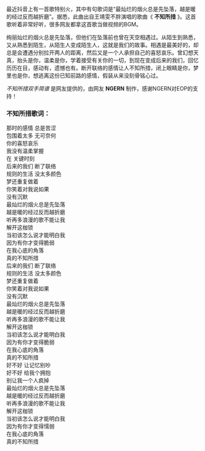 

最近抖音上有一首歌特别火，其中有句歌词是“最灿烂的烟火总是先坠落，越是暖的经过反而越折磨”。据悉，此曲出自王靖雯不胖演唱的歌曲《 **不知所措**
》。这首歌听着非常好听，很多网友都拿这首歌当做视频的BGM。

绚丽灿烂的烟火总是先坠落，但他们在坠落前也曾在天空相遇过。从陌生到熟悉，又从熟悉到陌生，从陌生人变成陌生人，这就是我们的故事。相遇是最美好的，却总是会遭遇分别拉开两人的距离，然后又是一个人承担自己的喜怒哀乐。曾幻想天真，抬头是你，温柔是你，学着接受有关你的一切，到现在变成后来的我们，回忆历历在目，感动有，遗憾也有。断开联络的感情让人不知所措，闭上眼睛是你，梦里也是你，想逃离这份已知前路的感情，假装从来没刻骨铭心过。

_不知所措双手简谱_ 是网友提供的，由网友 **NGERN** 制作，感谢NGERN对EOP的支持！

### 不知所措歌词：

那时的感情 总是苦涩  
包围着太多 无可奈何  
你的喜怒哀乐  
我没有温柔掌握  
在 关键时刻  
后来的我们 断了联络  
规则的生活 没太多颜色  
梦还重复做着  
你笑着对我说如果  
没有沉默  
最灿烂的烟火总是先坠落  
越是暖的经过反而越折磨  
听再多浪漫的歌不能让我  
解开这枷锁  
当初该怎么说才能明白我  
因为有你才变得脆弱  
在我心底的角落  
真的不知所措  
后来的我们 断了联络  
规则的生活 没太多颜色  
梦还重复做着  
你笑着对我说如果  
没有沉默  
最灿烂的烟火总是先坠落  
越是暖的经过反而越折磨  
听再多浪漫的歌不能让我  
解开这枷锁  
当初该怎么说才能明白我  
因为有你才变得脆弱  
在我心底的角落  
真的不知所措  
好不好 让记忆别吵  
好不好 给我个拥抱  
别让我一个人疯掉  
最灿烂的烟火总是先坠落  
越是暖的经过反而越折磨  
听再多浪漫的歌不能让我  
解开这枷锁  
当初该怎么说才能明白我  
因为有你才变得懦弱  
在我心底的角落  
真的不知所措

